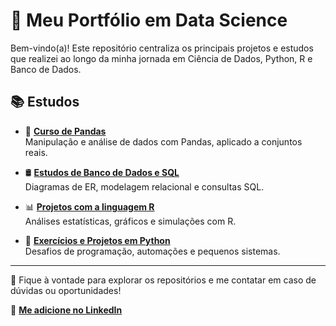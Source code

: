 # 📁 Meu Portfólio em Data Science

Bem-vindo(a)! Este repositório centraliza os principais projetos e estudos que realizei ao longo da minha jornada em Ciência de Dados, Python, R e Banco de Dados.

## 📚 Estudos

- 🐼 **[Curso de Pandas](https://github.com/Yas190/Pandas-Project)**  
  Manipulação e análise de dados com Pandas, aplicado a conjuntos reais.

- 🛢️ **[Estudos de Banco de Dados e SQL](https://github.com/Yas190/Banco-de-Dados)**  
  Diagramas de ER, modelagem relacional e consultas SQL.

- 📊 **[Projetos com a linguagem R](https://github.com/Yas190/R-Exercices)**  
  Análises estatísticas, gráficos e simulações com R.

- 🐍 **[Exercícios e Projetos em Python](https://github.com/Yas190/PythonProject)**  
  Desafios de programação, automações e pequenos sistemas.

---

🔗 Fique à vontade para explorar os repositórios e me contatar em caso de dúvidas ou oportunidades!

📎 **[Me adicione no LinkedIn](https://www.linkedin.com/in/yasmin-pires-67a56818b/)**
